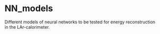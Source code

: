 # NN_models

Different models of neural networks to be tested for energy reconstruction in the LAr-calorimeter.